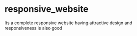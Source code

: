 # responsive_website
Its a complete responsive website having attractive design and responsiveness is also good

